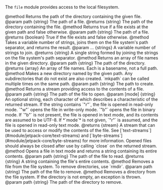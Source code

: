 <!-- contributed by Drew Willcoxon [adw@mozilla.com]  -->
<!-- contributed by Atul Varma [atul@mozilla.com]  -->
<!-- edited by Noelle Murata [fiveinchpixie@gmail.com]  -->


The `file` module provides access to the local filesystem.

<api name="dirname">
@method
  Returns the path of the directory containing the given file.
@param path {string}
  The path of a file.
@returns {string}
  The path of the directory containing the file.
</api>

<api name="exists">
@method
  Returns true if a file exists at the given path and false otherwise.
@param path {string}
  The path of a file.
@returns {boolean}
  True if the file exists and false otherwise.
</api>

<api name="join">
@method
  Takes a variable number of strings, joins them on the file system's path
  separator, and returns the result.
@param ... {strings}
  A variable number of strings to join.
@returns {string}
  A single string formed by joining the strings on the file system's path
  separator.
</api>

<api name="list">
@method
  Returns an array of file names in the given directory.
@param path {string}
  The path of the directory.
@returns {array}
  An array of file names.  Each is a basename, not a full path.
</api>

<api name="mkpath">
@method
  Makes a new directory named by the given path.  Any subdirectories that do not
  exist are also created.  `mkpath` can be called multiple times on the same
  path.
@param path {string}
  The path to create.
</api>

<api name="open">
@method
  Returns a stream providing access to the contents of a file.
@param path {string}
  The path of the file to open.
@param [mode] {string}
  An optional string, each character of which describes a characteristic of the
  returned stream.  If the string contains `"r"`, the file is opened in
  read-only mode.  `"w"` opens the file in write-only mode.  `"b"` opens the
  file in binary mode.  If `"b"` is not present, the file is opened in text
  mode, and its contents are assumed to be UTF-8.  If *`mode`* is not given,
  `"r"` is assumed, and the file is opened in read-only text mode.
@returns {stream}
  A stream that can be used to access or modify the contents of the file.  See
  [`text-streams`](#module/jetpack-core/text-streams) and
  [`byte-streams`](#module/jetpack-core/byte-streams) for more information.
  Opened files should always be closed after use by calling `close` on the
  returned stream.
</api>

<api name="read">
@method
  Opens a file in text mode and returns a string containing its entire contents.
@param path {string}
  The path of the file to read.
@returns {string}
  A string containing the file's entire contents.
</api>

<api name="remove">
@method
  Removes a file from the file system.  To remove directories, use `rmdir`.
@param path {string}
  The path of the file to remove.
</api>

<api name="rmdir">
@method
  Removes a directory from the file system.  If the directory is not empty, an
  exception is thrown.
@param path {string}
  The path of the directory to remove.
</api>
